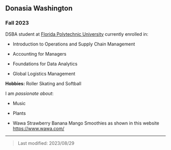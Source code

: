 ## Donasia Washington

### Fall 2023

DSBA student at [Florida Polytechnic University](https://www.floridapoly.edu) currently enrolled in: 

- Introduction to Operations and Supply Chain Management

- Accounting for Managers

- Foundations for Data Analytics

- Global Logistics Management

**Hobbies:** Roller Skating and Softball

I am _passionate about_: 

- Music

- Plants

- Wawa Strawberry Banana Mango Smoothies as shown in this website <https://www.wawa.com/>

***

> Last modified: 2023/08/29